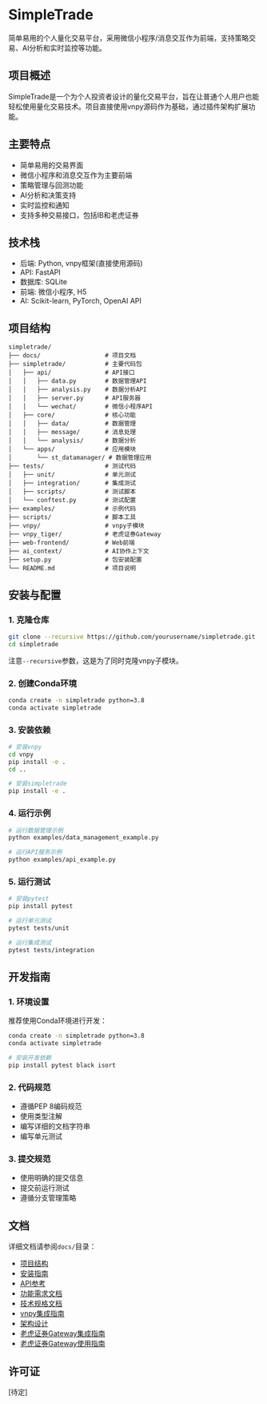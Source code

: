 # SimpleTrade

简单易用的个人量化交易平台，采用微信小程序/消息交互作为前端，支持策略交易、AI分析和实时监控等功能。

## 项目概述

SimpleTrade是一个为个人投资者设计的量化交易平台，旨在让普通个人用户也能轻松使用量化交易技术。项目直接使用vnpy源码作为基础，通过插件架构扩展功能。

## 主要特点

- 简单易用的交易界面
- 微信小程序和消息交互作为主要前端
- 策略管理与回测功能
- AI分析和决策支持
- 实时监控和通知
- 支持多种交易接口，包括IB和老虎证券

## 技术栈

- 后端: Python, vnpy框架(直接使用源码)
- API: FastAPI
- 数据库: SQLite
- 前端: 微信小程序, H5
- AI: Scikit-learn, PyTorch, OpenAI API

## 项目结构

```
simpletrade/
├── docs/                  # 项目文档
├── simpletrade/           # 主要代码包
│   ├── api/               # API接口
│   │   ├── data.py        # 数据管理API
│   │   ├── analysis.py    # 数据分析API
│   │   ├── server.py      # API服务器
│   │   └── wechat/        # 微信小程序API
│   ├── core/              # 核心功能
│   │   ├── data/          # 数据管理
│   │   ├── message/       # 消息处理
│   │   └── analysis/      # 数据分析
│   └── apps/              # 应用模块
│       └── st_datamanager/ # 数据管理应用
├── tests/                 # 测试代码
│   ├── unit/              # 单元测试
│   ├── integration/       # 集成测试
│   ├── scripts/           # 测试脚本
│   └── conftest.py        # 测试配置
├── examples/              # 示例代码
├── scripts/               # 脚本工具
├── vnpy/                  # vnpy子模块
├── vnpy_tiger/            # 老虎证券Gateway
├── web-frontend/          # Web前端
├── ai_context/            # AI协作上下文
├── setup.py               # 包安装配置
└── README.md              # 项目说明
```

## 安装与配置

### 1. 克隆仓库

```bash
git clone --recursive https://github.com/yourusername/simpletrade.git
cd simpletrade
```

注意`--recursive`参数，这是为了同时克隆vnpy子模块。

### 2. 创建Conda环境

```bash
conda create -n simpletrade python=3.8
conda activate simpletrade
```

### 3. 安装依赖

```bash
# 安装vnpy
cd vnpy
pip install -e .
cd ..

# 安装simpletrade
pip install -e .
```

### 4. 运行示例

```bash
# 运行数据管理示例
python examples/data_management_example.py

# 运行API服务示例
python examples/api_example.py
```

### 5. 运行测试

```bash
# 安装pytest
pip install pytest

# 运行单元测试
pytest tests/unit

# 运行集成测试
pytest tests/integration
```

## 开发指南

### 1. 环境设置

推荐使用Conda环境进行开发：

```bash
conda create -n simpletrade python=3.8
conda activate simpletrade

# 安装开发依赖
pip install pytest black isort
```

### 2. 代码规范

- 遵循PEP 8编码规范
- 使用类型注解
- 编写详细的文档字符串
- 编写单元测试

### 3. 提交规范

- 使用明确的提交信息
- 提交前运行测试
- 遵循分支管理策略

## 文档

详细文档请参阅`docs/`目录：

- [项目结构](docs/project_structure.md)
- [安装指南](docs/installation.md)
- [API参考](docs/api_reference.md)
- [功能需求文档](docs/functional_requirements.md)
- [技术规格文档](docs/technical_specification.md)
- [vnpy集成指南](docs/vnpy_integration_guide.md)
- [架构设计](docs/architecture_diagram.md)
- [老虎证券Gateway集成指南](docs/tiger_gateway_integration.md)
- [老虎证券Gateway使用指南](docs/tiger_gateway_usage.md)

## 许可证

[待定]
